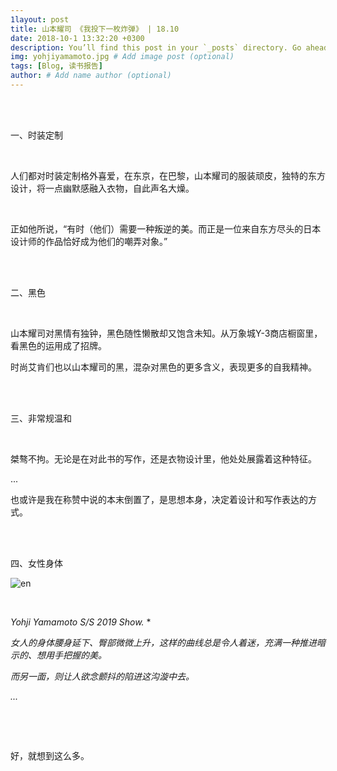 ```yaml
---
1layout: post
title: 山本耀司 《我投下一枚炸弹》 | 18.10
date: 2018-10-1 13:32:20 +0300
description: You’ll find this post in your `_posts` directory. Go ahead and edit it and re-build the site to see your changes. # Add post description (optional)
img: yohjiyamamoto.jpg # Add image post (optional)
tags: [Blog, 读书报告]
author: # Add name author (optional)
---
```




<br/>

<br/>

一、时装定制

<br/>

人们都对时装定制格外喜爱，在东京，在巴黎，山本耀司的服装顽皮，独特的东方设计，将一点幽默感融入衣物，自此声名大燥。

<br/>

正如他所说，“有时（他们）需要一种叛逆的美。而正是一位来自东方尽头的日本设计师的作品恰好成为他们的嘲弄对象。”

<br/>

<br/>

二、黑色

<br/>

山本耀司对黑情有独钟，黑色随性懒散却又饱含未知。从万象城Y-3商店橱窗里，看黑色的运用成了招牌。

时尚艾肯们也以山本耀司的黑，混杂对黑色的更多含义，表现更多的自我精神。

<br/>

<br/>

三、非常规温和

<br/>

桀骜不拘。无论是在对此书的写作，还是衣物设计里，他处处展露着这种特征。

...

也或许是我在称赞中说的本末倒置了，是思想本身，决定着设计和写作表达的方式。

<br/>

<br/>

四、女性身体





![en](https://wx1.sinaimg.cn/mw690/006UfI1Vgy1fvsm4yepfdj31hc0nfwgz.jpg)

 <br/>

*Yohji Yamamoto S/S  2019 Show.*   *  

*女人的身体腰身延下、臀部微微上升，这样的曲线总是令人着迷，充满一种推进暗示的、想用手把握的美。*

*而另一面，则让人欲念颤抖的陷进这沟漩中去。*

*...*

**<br/>**

<br/>

好，就想到这么多。

<br/>





